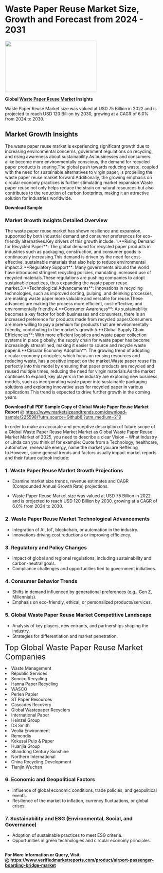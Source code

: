 <H1>Waste Paper Reuse Market Size, Growth and Forecast from 2024 - 2031</H1><img class="aligncenter size-medium wp-image-584254" src="https://thirdeyenews.in/wp-content/uploads/2024/09/Global-Market-Research-300x168.jpeg" alt="" width="300" height="168" /><p><strong>Global&nbsp;<a href="https://www.marketsizeandtrends.com/download-sample/225598/?utm_source=Github8j?utm_medium=219">Waste Paper Reuse Market</a> Insights</strong></p><p>Waste Paper Reuse Market size was valued at USD 75 Billion in 2022 and is projected to reach USD 120 Billion by 2030, growing at a CAGR of 6.0% from 2024 to 2030.</p><p><h2>Market Growth Insights</h2> The waste paper reuse market is experiencing significant growth due to increasing environmental concerns, government regulations on recycling, and rising awareness about sustainability.As businesses and consumers alike become more environmentally conscious, the demand for recycled paper products is soaring.The global push towards reducing waste, coupled with the need for sustainable alternatives to virgin paper, is propelling the waste paper reuse market forward.Additionally, the growing emphasis on circular economy practices is further stimulating market expansion.Waste paper reuse not only helps reduce the strain on natural resources but also contributes to the reduction of carbon footprints, making it an attractive solution for industries worldwide.<p><strong>Download Sample</strong></p> <h3>Market Growth Insights Detailed Overview</h3> The waste paper reuse market has shown resilience and expansion, supported by both industrial demand and consumer preferences for eco-friendly alternatives.Key drivers of this growth include: 1.**Rising Demand for Recycled Paper**: The global demand for recycled paper products in industries such as packaging, construction, and consumer goods is continuously increasing.This demand is driven by the need for cost-effective, sustainable materials that also help to reduce environmental impact.2.**Regulatory Support**: Many governments around the world have introduced stringent recycling policies, mandating increased use of recycled materials.These regulations are pushing companies to adopt sustainable practices, thus expanding the waste paper reuse market.3.**Technological Advancements**: Innovations in recycling technologies, such as improved sorting, pulping, and deinking processes, are making waste paper more valuable and versatile for reuse.These advances are making the process more efficient, cost-effective, and environmentally friendly.4.**Consumer Awareness**: As sustainability becomes a key factor for both businesses and consumers, there is an increased preference for products made from recycled paper.Consumers are more willing to pay a premium for products that are environmentally friendly, contributing to the market's growth.5.**Global Supply Chain Efficiencies**: With more efficient logistics and waste paper collection systems in place globally, the supply chain for waste paper has become increasingly streamlined, making it easier to source and recycle waste paper.6.**Circular Economy Adoption**: The growing trend of adopting circular economy principles, which focus on reusing resources and reducing waste, has a positive impact on the market.Waste paper reuse fits perfectly into this model by ensuring that paper products are recycled and reused multiple times, reducing the need for virgin materials.As the market continues to expand, key players in the industry are exploring new business models, such as incorporating waste paper into sustainable packaging solutions and exploring innovative uses for recycled paper in various applications.This trend is expected to drive further growth in the coming years.<p><span class=""><strong>Download Full PDF Sample Copy of Global Waste Paper Reuse Market Report</strong> @ <a href="https://www.marketsizeandtrends.com/download-sample/225598/?utm_source=Github8j?utm_medium=219" target="_blank">https://www.marketsizeandtrends.com/download-sample/225598/?utm_source=Github8j?utm_medium=219</a></span></p><p>In order to make an accurate and perceptive description of future scope of a Global&nbsp;Waste Paper Reuse Market Market as Global&nbsp;Waste Paper Reuse Market Market of 2025, you need to describe a clear Vision &ndash; What Industry or Linda can you think of for example: Quote from a Technology, healthcare, automotive, renewable energy, name the market you are Reffering to.However, some general trends and factors usually impact market reports and their future outlook include:</p><h3>1.&nbsp;<strong>Waste Paper Reuse Market Growth Projections</strong></h3><ul><li>Examine market size trends, revenue estimates and CAGR (Compounded Annual Growth Rate) projections.</li><li><p>Waste Paper Reuse Market size was valued at USD 75 Billion in 2022 and is projected to reach USD 120 Billion by 2030, growing at a CAGR of 6.0% from 2024 to 2030.</p></li></ul><h3>2.&nbsp;<strong>Waste Paper Reuse Market Technological Advancements</strong></h3><ul><li>Integration of AI, IoT, blockchain, or automation in the industry.</li><li>Innovations driving cost reductions or improving efficiency.</li></ul><h3>3.&nbsp;<strong>Regulatory and Policy Changes</strong></h3><ul><li>Impact of global and regional regulations, including sustainability and carbon-neutral goals.</li><li>Compliance challenges and opportunities tied to government initiatives.</li></ul><h3>4.&nbsp;<strong>Consumer Behavior Trends</strong></h3><ul><li>Shifts in demand influenced by generational preferences (e.g., Gen Z, Millennials).</li><li>Emphasis on eco-friendly, ethical, or personalized products/services.</li></ul><h3>5.&nbsp;<strong>Global Waste Paper Reuse Market Competitive Landscape</strong></h3><ul><li>Analysis of key players, new entrants, and partnerships shaping the industry.</li><li>Strategies for differentiation and market penetration.</li></ul><p data-pm-slice="1 1 []"><span style="color: inherit; font-family: inherit; font-size: 25px;">Top Global Waste Paper Reuse Market Companies</span></p><div class="" data-test-id=""><p><li>Waste Management</li><li> Republic Services</li><li> Sonoco Recycling</li><li> Hanna Paper Recycling</li><li> WASCO</li><li> Perlen Papier</li><li> ST Paper Resources</li><li> Cascades Recovery</li><li> Global Wastepaper Recyclers</li><li> International Paper</li><li> Heinzel Group</li><li> DS Smith</li><li> Veolia Environment</li><li> Remondis</li><li> Kokusai Pulp & Paper</li><li> Huanjia Group</li><li> Shandong Century Sunshine</li><li> Northern International</li><li> China Recycling Development</li><li> Tianjin Wuchan</li></p></div><h3>6.&nbsp;<strong>Economic and Geopolitical Factors</strong></h3><ul><li>Influence of global economic conditions, trade policies, and geopolitical events.</li><li>Resilience of the market to inflation, currency fluctuations, or global crises.</li></ul><h3>7.&nbsp;<strong>Sustainability and ESG (Environmental, Social, and Governance)</strong></h3><ul><li>Adoption of sustainable practices to meet ESG criteria.</li><li>Opportunities in green technologies and circular economy principles.</li></ul><h2><strong style="font-size: 14px;">For More Information or Query, Visit @&nbsp;</strong><a style="background-color: #ffffff; font-size: 14px;" href="https://www.marketsizeandtrends.com/report/waste-paper-reuse-market/" target="_blank">https://www.verifiedmarketreports.com/product/airport-passenger-boarding-bridge-market</a></h2>